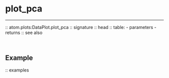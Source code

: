 # plot_pca
----------

:: atom.plots:DataPlot.plot_pca
    :: signature
    :: head
    :: table:
        - parameters
        - returns
    :: see also

<br>

## Example

:: examples
